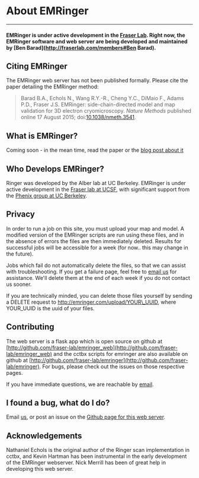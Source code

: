# About EMRinger
------------

#### EMRinger is under active development in the [Fraser Lab](http://fraserlab.com). Right now, the EMRinger software and web server are being developed and maintained by [Ben Barad](http://fraserlab.com/members#Ben Barad). 



## Citing EMRinger
The EMRinger web server has not been published formally. Please cite the paper detailing the EMRinger method:

> Barad B.A., Echols N., Wang R.Y.-R., Cheng Y.C., DiMaio F., Adams P.D., Fraser J.S.
> EMRinger: side-chain-directed model and map validation for 3D electron cryomicroscopy. *Nature Methods* published online 
> 17 August 2015; doi:[10.1038/nmeth.3541](http://dx.doi.org/10.1038/nmeth.3541).

## What is EMRinger?
Coming soon - in the mean time, read the paper or the [blog post about it](http://fraserlab.com/2015/02/18/EMRinger/)

## Who Develops EMRinger?
Ringer was developed by the Alber lab at UC Berkeley. 
EMRinger is under active development in the [Fraser lab at UCSF](http://fraserlab.com), with significant support from the [Phenix group at UC Berkeley](http://phenix-online.org).

## Privacy
In order to run a job on this site, you must upload your map and model. A modified version of the EMRinger scripts are run using these files, and in the absence of errors the files are then immediately deleted. Results for successful jobs will be accessible for a week (for now.. this may change in the future).

Jobs which fail do not automatically delete the files, so that we can assist with troubleshooting. If you get a failure page, feel free to [email us](mailto:emringer@fraserlab.com) for assistance. We'll delete them at the end of each week if you do not contact us sooner.

If you are technically minded, you can delete those files yourself by sending a DELETE request to http://emringer.com/upload/YOUR\_UUID, where YOUR\_UUID is the uuid of your files.

## Contributing
The web server is a flask app which is open source on github at [http://github.com/fraser-lab/emringer_web](http://github.com/fraser-lab/emringer_web) and the cctbx scripts for emringer are also available on github at [http://github.com/fraser-lab/emringer](http://github.com/fraser-lab/emringer). For bugs, please check out the issues on those respective pages.

If you have immediate questions, we are reachable by [email](emringer@fraserlab.com). 


## I found a bug, what do I do?
Email [us](mailto:emringer@fraserlab.com), or post an issue on the [Github page for this web server](https://github.com/fraser-lab/emringerweb/issues).


## Acknowledgements
Nathaniel Echols is the original author of the Ringer scan implementation in cctbx, and Kevin Hartman has been instrumental in the early development of the EMRinger webserver. Nick Merrill has been of great help in developing this web server.

